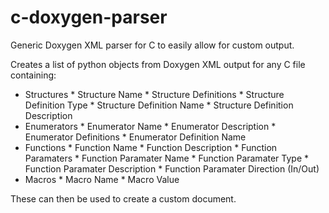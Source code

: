 # c-doxygen-parser
Generic Doxygen XML parser for C to easily allow for custom output.

Creates a list of python objects from Doxygen XML output for any C file containing:

* Structures
           * Structure Name
           * Structure Definitions
                      * Structure Definition Type
                      * Structure Definition Name
                      * Structure Definition Description
* Enumerators
           * Enumerator Name
           * Enumerator Description
           * Enumerator Definitions
                      * Enumerator Definition Name
* Functions
           * Function Name
           * Function Description
           * Function Paramaters
                      * Function Paramater Name
                      * Function Paramater Type
                      * Function Paramater Description
                      * Function Paramater Direction (In/Out)
* Macros
           * Macro Name
           * Macro Value
            
These can then be used to create a custom document.

